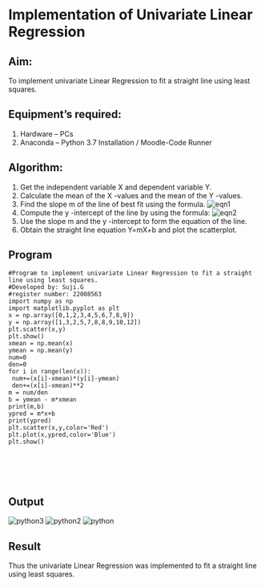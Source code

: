 # Implementation of Univariate Linear Regression
## Aim:
To implement univariate Linear Regression to fit a straight line using least squares.
## Equipment’s required:
1.	Hardware – PCs
2.	Anaconda – Python 3.7 Installation / Moodle-Code Runner
## Algorithm:
1.	Get the independent variable X and dependent variable Y.
2.	Calculate the mean of the X -values and the mean of the Y -values.
3.	Find the slope m of the line of best fit using the formula.
 ![eqn1](./eq1.jpg)
4.	Compute the y -intercept of the line by using the formula:
![eqn2](./eq2.jpg)  
5.	Use the slope m and the y -intercept to form the equation of the line.
6.	Obtain the straight line equation Y=mX+b and plot the scatterplot.
## Program
```
#Program to implement univariate Linear Regression to fit a straight
line using least squares.
#Developed by: Suji.G
#register number: 22008563
import numpy as np
import matplotlib.pyplot as plt
x = np.array([0,1,2,3,4,5,6,7,8,9])
y = np.array([1,3,2,5,7,8,8,9,10,12])
plt.scatter(x,y)
plt.show()
xmean = np.mean(x)
ymean = np.mean(y)
num=0
den=0
for i in range(len(x)):
 num+=(x[i]-xmean)*(y[i]-ymean)
 den+=(x[i]-xmean)**2
m = num/den
b = ymean - m*xmean
print(m,b)
ypred = m*x+b
print(ypred)
plt.scatter(x,y,color='Red')
plt.plot(x,ypred,color='Blue')
plt.show()






```
## Output
![python3](https://user-images.githubusercontent.com/119559822/214313168-96951121-2f2f-4afc-b126-b378d132651d.png)
![python2](https://user-images.githubusercontent.com/119559822/214313231-0b42ff4f-f74d-4766-aa36-eb6dafd49217.png)
![python](https://user-images.githubusercontent.com/119559822/214313282-b47d1f73-ac0b-464a-986a-b4bf25f3eee1.png)


## Result
Thus the univariate Linear Regression was implemented to fit a straight line using least squares.
